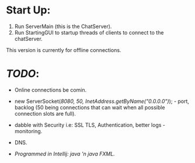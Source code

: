 # **Start Up:**
1) Run ServerMain (this is the ChatServer).
2) Run StartingGUI to startup threads of clients to connect to the chatServer.

This version is currently for offline connections.

# _**TODO**_:
 - Online connections be comin.
 - new ServerSocket(_8080, 50, InetAddress.getByName("0.0.0.0")_); - port, backlog (50 being connections that can wait when all possible connection slots are full).
 - dabble with Security i.e: SSL TLS, Authentication, better logs - monitoring.
 - DNS.


 - _Programmed in Intellij: java 'n java FXML._

